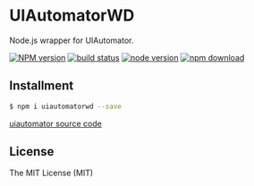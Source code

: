 # UIAutomatorWD

Node.js wrapper for UIAutomator.

[![NPM version][npm-image]][npm-url]
[![build status][travis-image]][travis-url]
[![node version][node-image]][node-url]
[![npm download][download-image]][download-url]

[npm-image]: https://img.shields.io/npm/v/uiautomatorwd.svg?style=flat-square
[npm-url]: https://npmjs.org/package/uiautomatorwd
[travis-image]: https://img.shields.io/travis/macacajs/UIAutomatorWD.svg?style=flat-square
[travis-url]: https://travis-ci.org/macacajs/UIAutomatorWD
[node-image]: https://img.shields.io/badge/node.js-%3E=_6-green.svg?style=flat-square
[node-url]: http://nodejs.org/download/
[download-image]: https://img.shields.io/npm/dm/uiautomatorwd.svg?style=flat-square
[download-url]: https://npmjs.org/package/uiautomatorwd

## Installment

``` bash
$ npm i uiautomatorwd --save
```

[uiautomator source code](https://android.googlesource.com/platform/frameworks/testing/+/master/uiautomator/)

## License

The MIT License (MIT)
